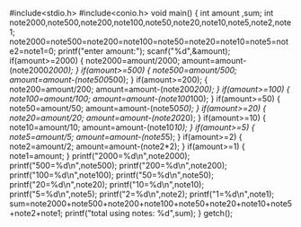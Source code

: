 #include<stdio.h>
#include<conio.h>
void main()
{
  int amount ,sum;
  int note2000,note500,note200,note100,note50,note20,note10,note5,note2,note1;
  note2000=note500=note200=note100=note50=note20=note10=note5=note2=note1=0;
  printf("enter amount:");
  scanf("%d",&amount);
  if(amount>=2000)
  {
    note2000=amount/2000;
    amount=amount-(note2000*2000);
  }
  if(amount>=500)
  {
    note500=amount/500;
    amount=amount-(note500*500);
  }
  if(amount>=200);
  {
    note200=amount/200;
    amount=amount-(note200*200);
  }
  if(amount>=100)
  {
    note100=amount/100;
    amount=amount-(note100*100);
  }
  if(amount>=50)
  {
    note50=amount/50;
    amount=amount-(note50*50);
  }
  if(amount>=20)
  {
    note20=amount/20;
    amount=amount-(note20*20);
  }
  if(amount>=10)
  {
    note10=amount/10;
    amount=amount-(note10*10);
  }
  if(amount>=5)
  {
    note5=amount/5;
    amount=amount-(note5*5);
  }
  if(amount>=2)
  {
    note2=amount/2;
    amount=amount-(note2*2);
  }
  if(amount>=1)
  {
    note1=amount;
  }
  printf("2000=%d\n",note2000);
  printf("500=%d\n",note500);
  printf("200=%d\n",note200);  
  printf("100=%d\n",note100);
  printf("50=%d\n",note50);
  printf("20=%d\n",note20);
  printf("10=%d\n",note10);
  printf("5=%d\n",note5);
  printf("2=%d\n",note2);
  printf("1=%d\n",note1);
  sum=note2000+note500+note200+note100+note50+note20+note10+note5+note2+note1;
  printf("total using notes: %d",sum);
}
getch();
